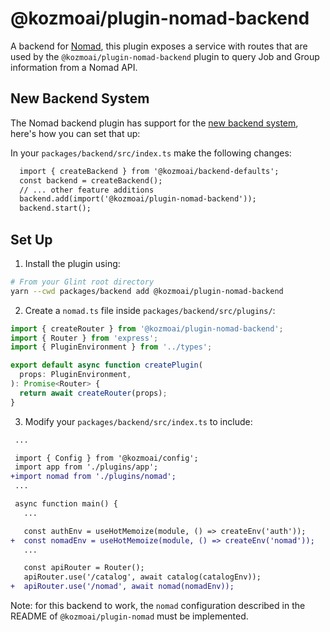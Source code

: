 # @kozmoai/plugin-nomad-backend

A backend for [Nomad](https://www.nomadproject.io/), this plugin exposes a service with routes that are used by the `@kozmoai/plugin-nomad-backend` plugin to query Job and Group information from a Nomad API.

## New Backend System

The Nomad backend plugin has support for the [new backend system](https://glint.io/docs/backend-system/), here's how you can set that up:

In your `packages/backend/src/index.ts` make the following changes:

```diff
  import { createBackend } from '@kozmoai/backend-defaults';
  const backend = createBackend();
  // ... other feature additions
  backend.add(import('@kozmoai/plugin-nomad-backend'));
  backend.start();
```

## Set Up

1. Install the plugin using:

```bash
# From your Glint root directory
yarn --cwd packages/backend add @kozmoai/plugin-nomad-backend
```

2. Create a `nomad.ts` file inside `packages/backend/src/plugins/`:

```typescript
import { createRouter } from '@kozmoai/plugin-nomad-backend';
import { Router } from 'express';
import { PluginEnvironment } from '../types';

export default async function createPlugin(
  props: PluginEnvironment,
): Promise<Router> {
  return await createRouter(props);
}
```

3. Modify your `packages/backend/src/index.ts` to include:

```diff
 ...

 import { Config } from '@kozmoai/config';
 import app from './plugins/app';
+import nomad from './plugins/nomad';
 ...

 async function main() {
   ...

   const authEnv = useHotMemoize(module, () => createEnv('auth'));
+  const nomadEnv = useHotMemoize(module, () => createEnv('nomad'));
   ...

   const apiRouter = Router();
   apiRouter.use('/catalog', await catalog(catalogEnv));
+  apiRouter.use('/nomad', await nomad(nomadEnv));
```

Note: for this backend to work, the `nomad` configuration described in the README of `@kozmoai/plugin-nomad` must be implemented.
